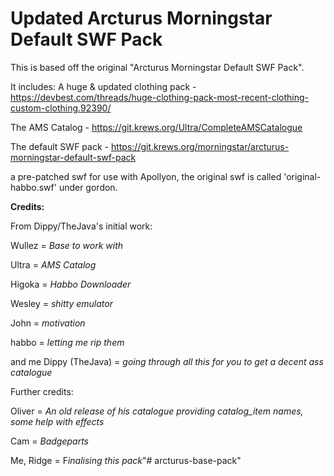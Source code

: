 # Updated Arcturus Morningstar Default SWF Pack

This is based off the original "Arcturus Morningstar Default SWF Pack".

It includes:
A huge & updated clothing pack - https://devbest.com/threads/huge-clothing-pack-most-recent-clothing-custom-clothing.92390/

The AMS Catalog - https://git.krews.org/Ultra/CompleteAMSCatalogue

The default SWF pack - https://git.krews.org/morningstar/arcturus-morningstar-default-swf-pack

a pre-patched swf for use with Apollyon, the original swf is called 'original-habbo.swf' under gordon.

**Credits:**

From Dippy/TheJava's initial work:

Wullez = *Base to work with*

Ultra = *AMS Catalog*

Higoka = *Habbo Downloader*

Wesley = *shitty emulator*

John   = *motivation*

habbo  = *letting me rip them*

and me Dippy (TheJava) = *going through all this for you to get a decent ass catalogue*

Further credits:

Oliver = *An old release of his catalogue providing catalog_item names, some help with effects*

Cam    = *Badgeparts*

Me, Ridge = F*inalising this pack*"# arcturus-base-pack" 

